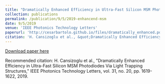 ```yaml
---
title: "Dramatically Enhanced Efficiency in Ultra-Fast Silicon MSM Photodiodes Via Light Trapping Structures"
collection: publications
permalink: /publication/9/5/2019-enhancend-msm
date: 9/5/2019
venue: 'IEEE Photonics Technology Letters'
paperurl: 'http://cesarbartolo.github.io/files/dramatically_enhanced.pdf'
citation: 'H. Cansizoglu et al., &quot;Dramatically Enhanced Efficiency in Ultra-Fast Silicon MSM Photodiodes Via Light Trapping Structures,&quot; IEEE Photonics Technology Letters, vol. 31, no. 20, pp. 1619-1622, 2019.'
---
```

[Download paper here](http://cesarbartolo.github.io/files/dramatically_enhanced.pdf)

Recommended citation: H. Cansizoglu et al., "Dramatically Enhanced Efficiency in Ultra-Fast Silicon MSM Photodiodes Via Light Trapping Structures," IEEE Photonics Technology Letters, vol. 31, no. 20, pp. 1619-1622, 2019.